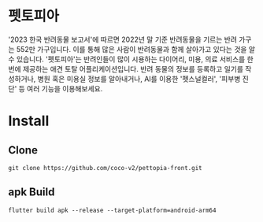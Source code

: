 # 펫토피아
 '2023 한국 반려동물 보고서'에 따르면 2022년 말 기준 반려동물을 기르는 반려 가구는 552만 가구입니다. 이를 통해 많은 사람이 반려동물과 함께 살아가고 있다는 것을 알 수 있습니다. '펫토피아'는 반려인들이 많이 시용하는 다이어리, 미용, 의료 서비스를 한 번에 제공하는 애견 토탈 어플리케이션입니다. 반려 동물의 정보를 등록하고 일기를 작성하거나, 병원 혹은 미용실 정보를 알아내거나, AI를 이용한 '펫스널컬러', '피부병 진단' 등 여러 기능을 이용해보세요.

# Install
## Clone
```
git clone https://github.com/coco-v2/pettopia-front.git
```

## apk Build
```
flutter build apk --release --target-platform=android-arm64
```
